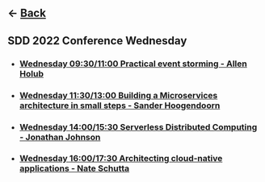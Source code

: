 ## <- [Back](/articles/) 

## SDD 2022 Conference Wednesday

- ### [Wednesday 09:30/11:00 Practical event storming - Allen Holub](https://sddconf.com/agenda/)

- ### [Wednesday 11:30/13:00 Building a Microservices architecture in small steps - Sander Hoogendoorn](https://sddconf.com/agenda/)

- ### [Wednesday 14:00/15:30 Serverless Distributed Computing - Jonathan Johnson](https://sddconf.com/agenda/)

- ### [Wednesday 16:00/17:30 Architecting cloud-native applications - Nate Schutta](https://sddconf.com/agenda/)